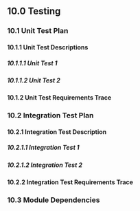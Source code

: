 ## 10.0  Testing


### 10.1 Unit Test Plan


#### 10.1.1 Unit Test Descriptions

##### 10.1.1.1 Unit Test 1

##### 10.1.1.2 Unit Test 2


#### 10.1.2 Unit Test Requirements Trace



### 10.2 Integration Test Plan

#### 10.2.1 Integration Test Description

##### 10.2.1.1 Integration Test 1

##### 10.2.1.2 Integration Test 2


#### 10.2.2 Integration Test Requirements Trace



### 10.3 Module Dependencies
